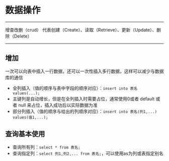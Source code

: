 # 数据操作
---
增查改删（crud）
代表创建（Create）、读取（Retrieve）、更新（Update）、删除（Delete）

---
## 增加
一次可以向表中插入一行数据，还可以一次性插入多行数据，这样可以减少与数据库的通信 
 - 全列插入（值的顺序与表中字段的顺序对应）：`insert into 表名 values(...);`
  - 主键列是自动增长，但是在全列插入时需要占位，通常使用0或者 default 或者 null 来占位，插入成功后以实际数据为准
 - 部分列插入（值的顺序与给出的列顺序对应）：`insert into 表名(列1,...) values(值1,...);`

## 查询基本使用 
 - 查询所有列：`select * from 表名;`
 - 查询指定列：`select 列1,列2,... from 表名;`，可以使用as为列或表指定别名  